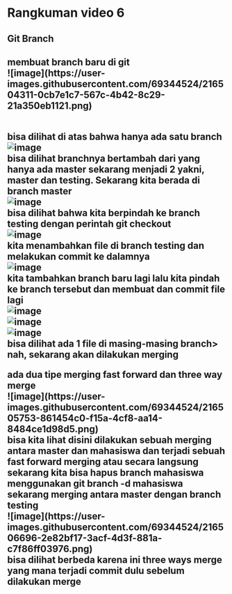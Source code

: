 <h1>Rangkuman video 6<h2>
<h2>Git Branch<h2>

 <p>
  membuat branch baru di git 
  <br> ![image](https://user-images.githubusercontent.com/69344524/216504311-0cb7e1c7-567c-4b42-8c29-21a350eb1121.png) <br>
  
  <br>bisa dilihat di atas bahwa hanya ada satu branch 
  <br> ![image](https://user-images.githubusercontent.com/69344524/216504393-9f2c3926-6cf0-4a3c-ab05-ff4874aaf89f.png)
  <br> bisa dilihat branchnya bertambah dari yang hanya ada master sekarang menjadi 2 yakni, master dan testing. Sekarang kita berada
   di branch master 
   <br> ![image](https://user-images.githubusercontent.com/69344524/216504621-47310adf-667f-4bba-90e3-376accfd0034.png)
   <br>bisa dilihat bahwa kita berpindah ke branch testing dengan perintah git checkout <nama branch> 
   <br>![image](https://user-images.githubusercontent.com/69344524/216504857-1587213d-366d-4434-9ea1-18f1fca78926.png)
   <br>kita menambahkan file di branch testing dan melakukan commit ke dalamnya 
   <br> ![image](https://user-images.githubusercontent.com/69344524/216504977-692fe00b-1dc7-4396-bd35-08a257c1c8cb.png)
   <br>kita tambahkan branch baru lagi lalu kita pindah ke branch tersebut dan membuat dan commit file lagi 
   <br>![image](https://user-images.githubusercontent.com/69344524/216505135-4cfae0c3-8929-4f45-bd8a-4138441bed93.png)
   <br> ![image](https://user-images.githubusercontent.com/69344524/216505390-8d51649e-1c2e-469f-abe4-2ca994207a08.png)
   <br> ![image](https://user-images.githubusercontent.com/69344524/216505434-9693f912-0085-481f-a6bf-8fb46815c534.png)
   <br>bisa dilihat ada 1 file di masing-masing branch> nah, sekarang akan dilakukan merging 
 </p>
   
 <p>
   ada dua tipe merging fast forward dan three way merge
   <br>![image](https://user-images.githubusercontent.com/69344524/216505753-861454c0-f15a-4cf8-aa14-8484ce1d98d5.png)
   <br>bisa kita lihat disini dilakukan sebuah merging antara master dan mahasiswa dan terjadi sebuah fast forward merging atau secara langsung
   <br> sekarang kita bisa hapus branch mahasiswa menggunakan git branch -d mahasiswa
   <br> sekarang merging antara master dengan branch testing 
   <br>![image](https://user-images.githubusercontent.com/69344524/216506696-2e82bf17-3acf-4d3f-881a-c7f86ff03976.png)
   <br>bisa dilihat berbeda karena ini three ways merge yang mana terjadi commit dulu sebelum dilakukan merge 
 </p>
